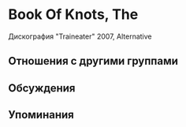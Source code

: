 # Book Of Knots, The

Дискография
"Traineater" 2007, Alternative

## Отношения с другими группами


## Обсуждения


## Упоминания

